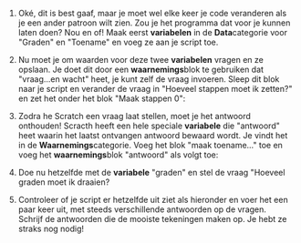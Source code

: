 1. Oké, dit is best gaaf, maar je moet wel elke keer je code veranderen als je een ander patroon wilt zien. Zou
je het programma dat voor je kunnen laten doen? Nou en of!
Maak eerst **variabelen** in de **Data**categorie voor "Graden" en "Toename" en voeg ze aan je script toe.

2. Nu moet je om waarden voor deze twee **variabelen** vragen en ze opslaan. Je doet dit door een **waarnemings**blok
te gebruiken dat "vraag...en wacht" heet, je kunt zelf de vraag invoeren. Sleep dit blok naar je script en verander
de vraag in "Hoeveel stappen moet ik zetten?" en zet het onder het blok "Maak stappen 0":

3. Zodra he Scratch een vraag laat stellen, moet je het antwoord onthouden! Scracth heeft een hele speciale
**variabele** die "antwoord" heet waarin het laatst ontvangen antwoord bewaard wordt. Je vindt het in de 
**Waarnemings**categorie. Voeg het blok "maak toename..." toe en voeg het **waarnemings**blok "antwoord" als
volgt toe:

4. Doe nu hetzelfde met de **variabele** "graden" en stel de vraag "Hoeveel graden moet ik draaien?

5. Controleer of je script er hetzelfde uit ziet als hieronder en voer het een paar keer uit, met steeds verschillende
antwoorden op de vragen. Schrijf de antwoorden die de mooiste tekeningen maken op. Je hebt ze straks nog nodig!
